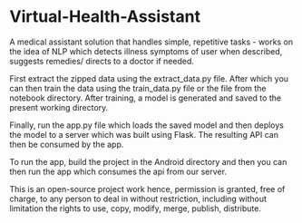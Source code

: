 # Virtual-Health-Assistant

A medical assistant solution that handles simple, repetitive tasks - works on the idea of NLP which detects illness symptoms of user when described, suggests remedies/ directs to a doctor if needed.

First extract the zipped data using the extract_data.py file. After which you can then train the data using the train_data.py file or the file from the notebook directory. After training, a model is generated and saved to the present working directory.

Finally, run the app.py file which loads the saved model and then deploys the model to a server which was built using Flask.
The resulting API can then be consumed by the app.

To run the app, build the project in the Android directory and then you can then run the app which consumes the api from our server.

This is an open-source project work hence, permission is granted, free of charge, to any person to deal in without restriction, including without limitation the rights to use, copy, modify, merge, publish, distribute.

